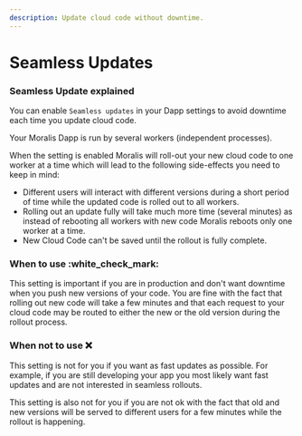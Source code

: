 ```yaml
---
description: Update cloud code without downtime.
---
```


# Seamless Updates

### Seamless Update explained

You can enable `Seamless updates` in your Dapp settings to avoid downtime each time you update cloud code.

Your Moralis Dapp is run by several workers (independent processes).

When the setting is enabled Moralis will roll-out your new cloud code to one worker at a time which will lead to the following side-effects you need to keep in mind:

* Different users will interact with different versions during a short period of time while the updated code is rolled out to all workers.
* Rolling out an update fully will take much more time (several minutes) as instead of rebooting all workers with new code Moralis reboots only one worker at a time.
* New Cloud Code can't be saved until the rollout is fully complete.

### When to use :white\_check\_mark:

This setting is important if you are in production and don't want downtime when you push new versions of your code. You are fine with the fact that rolling out new code will take a few minutes and that each request to your cloud code may be routed to either the new or the old version during the rollout process.

### When not to use :x:

This setting is not for you if you want as fast updates as possible. For example, if you are still developing your app you most likely want fast updates and are not interested in seamless rollouts.

This setting is also not for you if you are not ok with the fact that old and new versions will be served to different users for a few minutes while the rollout is happening.
